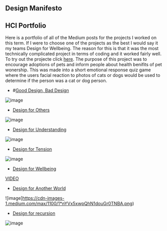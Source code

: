 ## Design Manifesto



## HCI Portfolio 

Here is a portfolio of all of the Medium posts for the projects I worked on this term. If I were to choose one of the projects as the best I would say it my teams Design for Wellbeing. The reason for this is that it was the most technically complicated project in terms of coding and it worked fairly well. To try out the projecte click [here](https://brcoll.github.io/DesignForWellbeing/). The purpose of this project was to encourage adoptions of pets and inform people about health benifits of pet wonership. This was made into a short emotional response quiz game where the users facial reaction to photos of cats or dogs would be used to determine if the person was a cat or dog person. 

- #[Good Design, Bad Design](https://medium.com/@nxgamarra/good-design-bad-design-ab062df17c6b)

![image](https://cdn-images-1.medium.com/max/1100/1*nYVx5xwpQhN1douGr0TNBA.png)

- [Design for Others](https://medium.com/@cormac.collier/design-for-feedback-c212af828ccc)

![image](https://cdn-images-1.medium.com/max/440/0*JFqXXOjzzLyilelS.)

- [Design for Understanding](https://medium.com/@tiffanykayo96/design-for-understanding-billionaire-data-b04b9f6ba220)

![image](https://cdn-images-1.medium.com/max/1100/1*4zY-w2ANF6-_k4W5ugnLYw.png)

- [Design for Tension](https://medium.com/@nxgamarra/design-for-tension-c81434e5096c)

![image](https://cdn-images-1.medium.com/max/880/1*58TTNqsCFfZFZZnP77n3zQ.pnglS.)

- [Design for Wellbeing](https://medium.com/@ilanazeldin/design-for-wellbeing-7cc8d2f7a9a7)

[VIDEO](https://youtu.be/jjCbuyv5IR8)

- [Design for Another World](https://niko1499.github.io/Design-Manifesto/)

![image]https://cdn-images-1.medium.com/max/1100/1*nYVx5xwpQhN1douGr0TNBA.png)

- [Design for recursion](https://niko1499.github.io/Design-Manifesto/)

![image](https://cdn-images-1.medium.com/max/1100/1*nYVx5xwpQhN1douGr0TNBA.png)




















